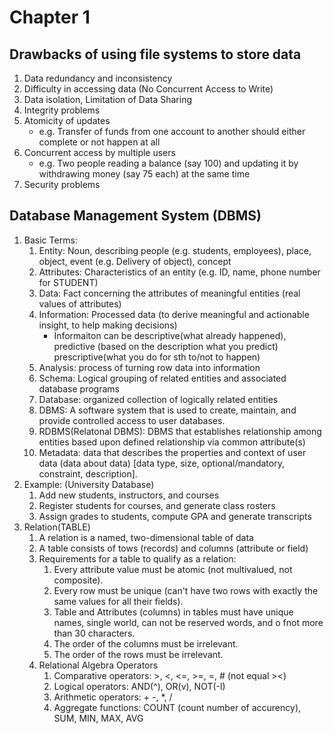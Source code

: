 # Chapter 1 

## Drawbacks of using file systems to store data

1. Data redundancy and inconsistency
2. Difficulty in accessing data (No Concurrent Access to Write)
3. Data isolation, Limitation of Data Sharing 
4. Integrity problems
5. Atomicity of updates
   * e.g. Transfer of funds from one account to another should either complete or not happen at all
6. Concurrent access by multiple users
   * e.g. Two people reading a balance (say 100) and updating it by withdrawing money (say 75 each) at the same time
7. Security problems

## Database Management System (DBMS)

1. Basic Terms: 
   1. Entity: Noun, describing people (e.g. students, employees), place, object, event (e.g. Delivery of object), concept
   2. Attributes: Characteristics of an entity (e.g. ID, name, phone number for STUDENT)
   3. Data: Fact concerning the attributes of meaningful entities (real values of attributes)
   4. Information: Processed data (to derive meaningful and actionable insight, to help making decisions)
      * Informaiton can be descriptive(what already happened), predictive (based on the description what you predict) prescriptive(what you do for sth to/not to happen)
   5. Analysis: process of turning row data into information
   6. Schema: Logical grouping of related entities and associated database programs
   7. Database: organized collection of logically related entities
   8. DBMS: A software system that is used to create, maintain, and provide controlled access to user databases.
   9. RDBMS(Relatonal DBMS): DBMS that establishes relationship among entities based upon defined relationship via common attribute(s)
   10. Metadata: data that describes the properties and context of user data (data about data) [data type, size, optional/mandatory, constraint, description].
2. Example: (University Database)
   1. Add new students, instructors, and courses
   2. Register students for courses, and generate class rosters
   3. Assign grades to students, compute GPA and generate transcripts
3. Relation(TABLE)
   1. A relation is a named, two-dimensional table of data
   2. A table consists of tows (records) and columns (attribute or field)
   3. Requirements for a table to qualify as a relation:
      1. Every attribute value must be atomic (not multivalued, not composite).
      2. Every row must be unique (can't have two rows with exactly the same values for all their fields).
      3. Table and Attributes (columns) in tables must have unique names, single world, can not be reserved words, and o fnot more than 30 characters.
      4. The order of the columns must be irrelevant.
      5. The order of the rows must be irrelevant.
   4. Relational Algebra Operators
      1. Comparative operators: >, <, <=, >=, =, # (not equal ><)
      2. Logical operators: AND(^), OR(v), NOT(-l)
      3. Arithmetic operators: + -, *, /
      4. Aggregate functions: COUNT (count number of accurency), SUM, MIN, MAX, AVG



